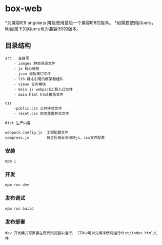 # box-web
 
*为兼容IE8 angularjs 降级使用最后一个兼容IE8的版本。 
*如需要使用jQuery，lib目录下的jQuery也为兼容IE8的版本。

## 目录结构

```
src   主目录
    - iamges 静态资源文件
    - js 核心模块
    - json 模拟接口文件
    - lib 静态引用的框架和组件
    - views 业务模块
    - main.js webpack工程入口文件
    - main.html html模版文件
    
css
    -public.css 公共样式文件
    - reset.css 网页重置样式文件

dist 生产内容

webpack.config.js  工程配置文件
compress.js        独立压缩业务模块js，css文件配置
```


### 安装

```
npm i 
```

### 开发

```
npm run dev
```

### 发布调试

```
npm run build
```

### 发布部署

```
dev 开发模式可直接在现代浏览器中运行， IE8中可以先编译然后运行dist/index.html文件

```